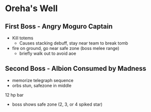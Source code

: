# Oreha's Well

## First Boss - Angry Moguro Captain

- Kill totems
  - Causes stacking debuff, stay near team to break tomb
- fire on ground, go near safe zone (boss melee range)
  - briefly walk out to avoid aoe
  
## Second Boss - Albion Consumed by Madness

- memorize telegraph sequence
- orbs stun, safezone in middle

12 hp bar
- boss shows safe zone (2, 3, or 4 spiked star)
